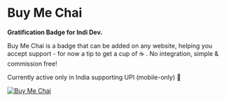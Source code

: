 # Buy Me Chai

<b> Gratification Badge for Indi Dev. </b>

Buy Me Chai is a badge that can be added on any website, helping you accept support - for now a tip to get a cup of ☕ . No integration, simple & commission free!

Currently active only in India supporting UPI (mobile-only) 🚀

[![Buy Me Chai](https://i.ibb.co/Xkdj83y/image-2.png)](upi://pay?pa=vaibhav210991@okaxis&pn=Vaibhav&am=10&tn=Buying%20a%20chai%20for%20Vaibhav&mode=00&orgid=000000)
